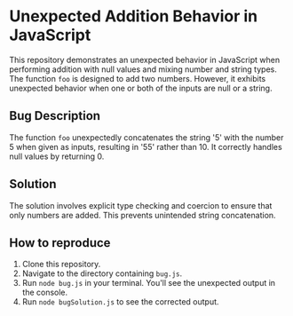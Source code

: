 # Unexpected Addition Behavior in JavaScript

This repository demonstrates an unexpected behavior in JavaScript when performing addition with null values and mixing number and string types. The function `foo` is designed to add two numbers. However, it exhibits unexpected behavior when one or both of the inputs are null or a string.

## Bug Description

The function `foo` unexpectedly concatenates the string '5' with the number 5 when given as inputs, resulting in '55' rather than 10.  It correctly handles null values by returning 0.

## Solution

The solution involves explicit type checking and coercion to ensure that only numbers are added. This prevents unintended string concatenation.

## How to reproduce
1. Clone this repository.
2. Navigate to the directory containing `bug.js`.
3. Run `node bug.js` in your terminal.  You'll see the unexpected output in the console.
4. Run `node bugSolution.js` to see the corrected output.